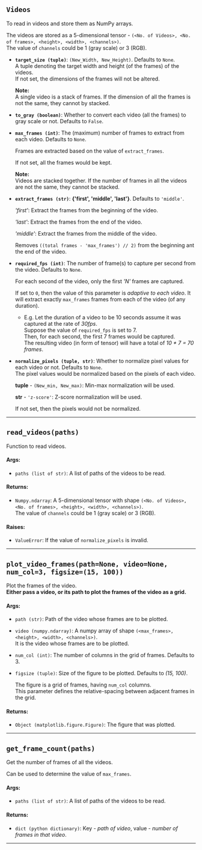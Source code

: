 ## **`Videos`**

To read in videos and store them as NumPy arrays.

The videos are stored as a 5-dimensional tensor - `(<No. of Videos>, <No. of frames>, <height>, <width>, <channels>)`.  
The value of `channels` could be 1 (gray scale) or 3 (RGB).

- **`target_size (tuple)`**: `(New_Width, New_Height)`. Defaults to `None`.  
A tuple denoting the target width and height (of the frames) of the videos.  
If not set, the dimensions of the frames will not be altered.

	**Note:**  
		A single video is a stack of frames. If the dimension of all the frames is not the same, they cannot by stacked.

- **`to_gray (boolean)`**: Whether to convert each video (all the frames) to gray scale or not. Defaults to `False`.

- **`max_frames (int)`**: The (maximum) number of frames to extract from each video. Defaults to `None`.

	Frames are extracted based on the value of `extract_frames`.

	If not set, all the frames would be kept.

	**Note:**  
		Videos are stacked together. If the number of frames in all the videos are not the same, they cannot be stacked.

- **`extract_frames (str)`**: **{'first', 'middle', 'last'}**. Defaults to `'middle'`.

	*'first'*: Extract the frames from the beginning of the video. 
 
	*'last'*: Extract the frames from the end of the video.  

	*'middle'*: Extract the frames from the middle of the video.  

	Removes `((total frames - 'max_frames') // 2)` from the beginning ant the end of the video.

- **`required_fps (int)`**: The number of frame(s) to capture per second from the video. Defaults to `None`.  

	For each second of the video, only the first *'N'* frames are captured.  

	If set to `0`, then the value of this parameter is *adaptive to each video*.
	It will extract exactly `max_frames` frames from each of the video (of any duration).
	
	- E.g. Let the duration of a video to be 10 seconds assume it was captured at the rate of *30fps*.  
		Suppose the value of `required_fps` is set to 7.  
		Then, for each second, the first 7 frames would be captured.  
		The resulting video (in form of tensor) will have a total of _10 * 7 = 70 frames_.  
	
- **`normalize_pixels (tuple, str)`**: Whether to normalize pixel values for each video or not. Defaults to `None`.  
	The pixel values would be normalized based on the pixels of each video.

	**tuple** - `(New_min, New_max)`: Min-max normalization will be used.  

	**str** - `'z-score'`: Z-score normalization will be used.  

	If not set, then the pixels would not be normalized.

---

## **`read_videos(paths)`**

Function to read videos.

#### **Args**:
- `paths (list of str)`: A list of paths of the videos to be read.

#### **Returns**:
- `Numpy.ndarray`: A 5-dimensional tensor with shape `(<No. of Videos>, <No. of frames>, <height>, <width>, <channels>)`.  
The value of `channels` could be 1 (gray scale) or 3 (RGB).

#### **Raises**:
- `ValueError`: If the value of `normalize_pixels` is invalid.

---

## **`plot_video_frames(path=None, video=None, num_col=3, figsize=(15, 100))`**

Plot the frames of the video.  
**Either pass a video, or its path to plot the frames of the video as a grid.**

#### **Args**:
- `path (str)`: Path of the video whose frames are to be plotted.
			
- `video (numpy.ndarray)`: A numpy array of shape `(<max_frames>, <height>, <width>, <channels>)`.  
	It is the video whose frames are to be plotted.

- `num_col (int)`: The number of columns in the grid of frames. Defaults to 3.

- `figsize (tuple)`: Size of the figure to be plotted. Defaults to *(15, 100)*.  

	The figure is a grid of frames, having `num_col` columns.  
	This parameter defines the relative-spacing between adjacent frames in the grid.

#### **Returns**:
- `Object (matplotlib.figure.Figure)`: The figure that was plotted.

---

## **`get_frame_count(paths)`**

Get the number of frames of all the videos.

Can be used to determine the value of `max_frames`.

#### **Args**:
- `paths (list of str)`: A list of paths of the videos to be read.

#### **Returns**:
- `dict (python dictionary)`: Key - *path of video*, value - *number of frames in that video*.

---
